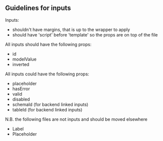 ## Guidelines for inputs

Inputs:

- shouldn't have margins, that is up to the wrapper to apply
- should have 'script' before 'template' so the props are on top of the file

All inputs should have the following props:

- id
- modelValue
- inverted

All inputs could have the following props:

- placeholder
- hasError
- valid
- disabled
- schemaId (for backend linked inputs)
- tableId (for backend linked inputs)

N.B. the following files are not inputs and should be moved elsewhere

- Label
- Placeholder
